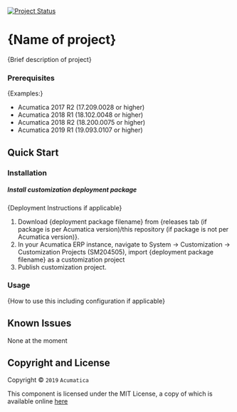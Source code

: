 [![Project Status](http://opensource.box.com/badges/active.svg)](http://opensource.box.com/badges)

{Name of project}
==================================
{Brief description of project}

### Prerequisites
{Examples:}
* Acumatica 2017 R2 (17.209.0028 or higher) 
* Acumatica 2018 R1 (18.102.0048 or higher)
* Acumatica 2018 R2 (18.200.0075 or higher)
* Acumatica 2019 R1 (19.093.0107 or higher)

Quick Start
-----------

### Installation

##### Install customization deployment package
{Deployment Instructions if applicable}
1. Download {deployment package filename} from {releases tab (if package is per Acumatica version)/this repository (if package is not per Acumatica version)}.
2. In your Acumatica ERP instance, navigate to System -> Customization -> Customization Projects (SM204505), import {deployment package filename} as a customization project
3. Publish customization project.

### Usage

{How to use this including configuration if applicable}

Known Issues
------------
None at the moment

## Copyright and License
Copyright © `2019` `Acumatica`

This component is licensed under the MIT License, a copy of which is available online [here](LICENSE)
